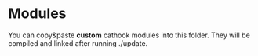 # Modules

You can copy&paste **custom** cathook modules into this folder. They will be compiled and linked after running ./update.
